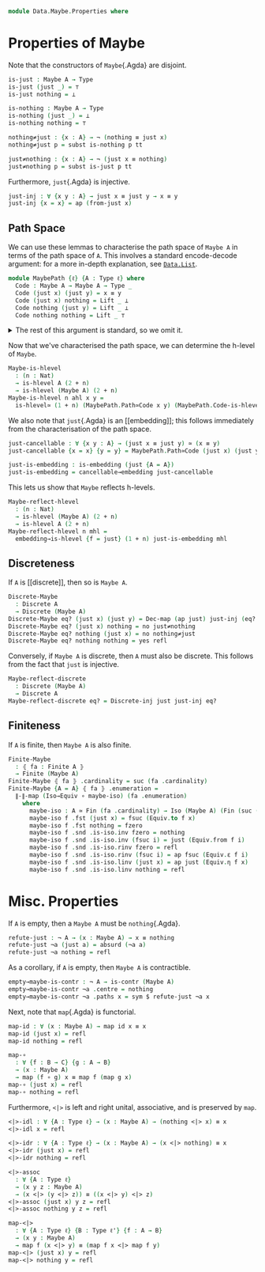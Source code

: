 <!--
```agda
open import 1Lab.Prelude

open import Data.Fin.Finite
open import Data.Maybe.Base
open import Data.List.Base using (_∷_; [])
open import Data.Dec.Base
open import Data.Nat.Base
open import Data.Fin
```
-->

```agda
module Data.Maybe.Properties where
```

<!--
```agda
private
  variable
    ℓ ℓ' : Level
    A B C : Type ℓ
```
-->

# Properties of Maybe

Note that the constructors of `Maybe`{.Agda} are disjoint.

```agda
is-just : Maybe A → Type
is-just (just _) = ⊤
is-just nothing = ⊥

is-nothing : Maybe A → Type
is-nothing (just _) = ⊥
is-nothing nothing = ⊤

nothing≠just : {x : A} → ¬ (nothing ≡ just x)
nothing≠just p = subst is-nothing p tt

just≠nothing : {x : A} → ¬ (just x ≡ nothing)
just≠nothing p = subst is-just p tt
```

Furthermore, `just`{.Agda} is injective.

```agda
just-inj : ∀ {x y : A} → just x ≡ just y → x ≡ y
just-inj {x = x} = ap (from-just x)
```

## Path Space

We can use these lemmas to characterise the path space of `Maybe A` in
terms of the path space of `A`. This involves a standard encode-decode
argument: for a more in-depth explanation, see [`Data.List`].

[`Data.List`]: Data.List.html

```agda
module MaybePath {ℓ} {A : Type ℓ} where
  Code : Maybe A → Maybe A → Type _
  Code (just x) (just y) = x ≡ y
  Code (just x) nothing = Lift _ ⊥
  Code nothing (just y) = Lift _ ⊥
  Code nothing nothing = Lift _ ⊤
```

<details>
<summary>The rest of this argument is standard, so we omit it.
</summary>

```agda
  refl-code : ∀ x → Code x x
  refl-code (just x) = refl
  refl-code nothing = lift tt

  decode : ∀ x y → Code x y → x ≡ y
  decode (just x) (just y) p = ap just p
  decode nothing nothing _ = refl

  encode : ∀ x y → x ≡ y → Code x y
  encode (just x) (just y) p = just-inj p
  encode (just x) nothing p = absurd $ just≠nothing p
  encode nothing (just x) p = absurd $ nothing≠just p
  encode nothing nothing p = lift tt

  encode-refl : ∀ {x} → encode x x refl ≡ refl-code x
  encode-refl {x = just x} = refl
  encode-refl {x = nothing} = refl

  decode-refl : ∀ {x} → decode x x (refl-code x) ≡ refl
  decode-refl {x = just x} = refl
  decode-refl {x = nothing} = refl

  decode-encode : ∀ {x y} → (p : x ≡ y) → decode x y (encode x y p) ≡ p
  decode-encode {x = x} =
    J (λ y' p → decode x y' (encode x y' p) ≡ p)
      (ap (decode x x) encode-refl ∙ decode-refl)

  encode-decode : ∀ {x y} → (p : Code x y) → encode x y (decode x y p) ≡ p
  encode-decode {just x} {just y} p = refl
  encode-decode {nothing} {nothing} p = refl

  Path≃Code : ∀ x y → (x ≡ y) ≃ Code x y
  Path≃Code x y =
    Iso→Equiv (encode x y , iso (decode x y) encode-decode decode-encode)

  Code-is-hlevel
    : {x y : Maybe A} (n : Nat)
    → is-hlevel A (2 + n)
    → is-hlevel (Code x y) (1 + n)
  Code-is-hlevel {x = just x} {y = just y} n ahl = ahl x y
  Code-is-hlevel {x = just x} {y = nothing} n ahl = hlevel (1 + n)
  Code-is-hlevel {x = nothing} {y = just x} n ahl = hlevel (1 + n)
  Code-is-hlevel {x = nothing} {y = nothing} n ahl = hlevel (1 + n)
```
</details>

Now that we've characterised the path space, we can determine the h-level
of `Maybe`.

```agda
Maybe-is-hlevel
  : (n : Nat)
  → is-hlevel A (2 + n)
  → is-hlevel (Maybe A) (2 + n)
Maybe-is-hlevel n ahl x y =
  is-hlevel≃ (1 + n) (MaybePath.Path≃Code x y) (MaybePath.Code-is-hlevel n ahl)
```

<!--
```agda
instance
  decomp-maybe : ∀ {ℓ} {A : Type ℓ} → hlevel-decomposition (Maybe A)
  decomp-maybe = decomp (quote Maybe-is-hlevel) (`level-minus 2 ∷ `search ∷ [])
```
-->

We also note that `just`{.Agda} is an [[embedding]]; this follows
immediately from the characterisation of the path space.

```agda
just-cancellable : ∀ {x y : A} → (just x ≡ just y) ≃ (x ≡ y)
just-cancellable {x = x} {y = y} = MaybePath.Path≃Code (just x) (just y)

just-is-embedding : is-embedding (just {A = A})
just-is-embedding = cancellable→embedding just-cancellable
```

This lets us show that `Maybe` reflects h-levels.

```agda
Maybe-reflect-hlevel
  : (n : Nat)
  → is-hlevel (Maybe A) (2 + n)
  → is-hlevel A (2 + n)
Maybe-reflect-hlevel n mhl =
  embedding→is-hlevel {f = just} (1 + n) just-is-embedding mhl
```

## Discreteness

If `A` is [[discrete]], then so is `Maybe A`.

```agda
Discrete-Maybe
  : Discrete A
  → Discrete (Maybe A)
Discrete-Maybe eq? (just x) (just y) = Dec-map (ap just) just-inj (eq? x y)
Discrete-Maybe eq? (just x) nothing = no just≠nothing
Discrete-Maybe eq? nothing (just x) = no nothing≠just
Discrete-Maybe eq? nothing nothing = yes refl
```

Conversely, if `Maybe A` is discrete, then `A` must also be discrete.
This follows from the fact that `just` is injective.

```agda
Maybe-reflect-discrete
  : Discrete (Maybe A)
  → Discrete A
Maybe-reflect-discrete eq? = Discrete-inj just just-inj eq?
```

## Finiteness

If `A` is finite, then `Maybe A` is also finite.

```agda
Finite-Maybe
  : ⦃ fa : Finite A ⦄
  → Finite (Maybe A)
Finite-Maybe ⦃ fa ⦄ .cardinality = suc (fa .cardinality)
Finite-Maybe {A = A} ⦃ fa ⦄ .enumeration =
  ∥-∥-map (Iso→Equiv ∘ maybe-iso) (fa .enumeration)
    where
      maybe-iso : A ≃ Fin (fa .cardinality) → Iso (Maybe A) (Fin (suc (fa .cardinality)))
      maybe-iso f .fst (just x) = fsuc (Equiv.to f x)
      maybe-iso f .fst nothing = fzero
      maybe-iso f .snd .is-iso.inv fzero = nothing
      maybe-iso f .snd .is-iso.inv (fsuc i) = just (Equiv.from f i)
      maybe-iso f .snd .is-iso.rinv fzero = refl
      maybe-iso f .snd .is-iso.rinv (fsuc i) = ap fsuc (Equiv.ε f i)
      maybe-iso f .snd .is-iso.linv (just x) = ap just (Equiv.η f x)
      maybe-iso f .snd .is-iso.linv nothing = refl
```

# Misc. Properties

If `A` is empty, then a `Maybe A` must be `nothing`{.Agda}.

```agda
refute-just : ¬ A → (x : Maybe A) → x ≡ nothing
refute-just ¬a (just a) = absurd (¬a a)
refute-just ¬a nothing = refl
```

As a corollary, if `A` is empty, then `Maybe A` is contractible.

```agda
empty→maybe-is-contr : ¬ A → is-contr (Maybe A)
empty→maybe-is-contr ¬a .centre = nothing
empty→maybe-is-contr ¬a .paths x = sym $ refute-just ¬a x
```

Next, note that `map`{.Agda} is functorial.

```agda
map-id : ∀ (x : Maybe A) → map id x ≡ x
map-id (just x) = refl
map-id nothing = refl

map-∘
  : ∀ {f : B → C} {g : A → B}
  → (x : Maybe A)
  → map (f ∘ g) x ≡ map f (map g x)
map-∘ (just x) = refl
map-∘ nothing = refl
```

Furthermore, `<|>` is left and right unital, associative, and is preserved by
`map`.

```agda
<|>-idl : ∀ {A : Type ℓ} → (x : Maybe A) → (nothing <|> x) ≡ x
<|>-idl x = refl

<|>-idr : ∀ {A : Type ℓ} → (x : Maybe A) → (x <|> nothing) ≡ x
<|>-idr (just x) = refl
<|>-idr nothing = refl

<|>-assoc
  : ∀ {A : Type ℓ}
  → (x y z : Maybe A)
  → (x <|> (y <|> z)) ≡ ((x <|> y) <|> z)
<|>-assoc (just x) y z = refl
<|>-assoc nothing y z = refl

map-<|>
  : ∀ {A : Type ℓ} {B : Type ℓ'} {f : A → B}
  → (x y : Maybe A)
  → map f (x <|> y) ≡ (map f x <|> map f y)
map-<|> (just x) y = refl
map-<|> nothing y = refl
```
